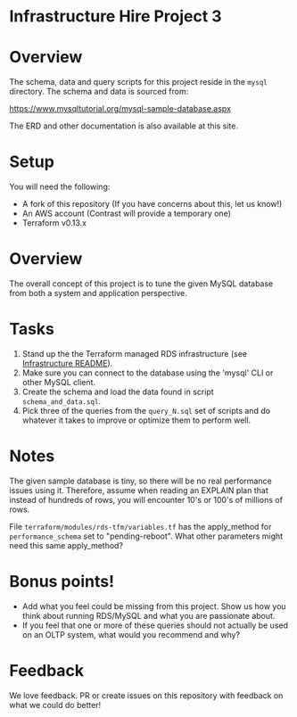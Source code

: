 # Infrastructure Hire Project 3

# Overview

The schema, data and query scripts for this project reside in the `mysql` directory.  The schema and data is sourced from:

https://www.mysqltutorial.org/mysql-sample-database.aspx

The ERD and other documentation is also available at this site.

# Setup

You will need the following:

* A fork of this repository (If you have concerns about this, let us know!)
* An AWS account (Contrast will provide a temporary one)
* Terraform v0.13.x

# Overview

The overall concept of this project is to tune the given MySQL database from both a system and application perspective.

# Tasks

1. Stand up the the Terraform managed RDS infrastructure (see [Infrastructure README](./terraform/envs/production/README.md)).
1. Make sure you can connect to the database using the 'mysql' CLI or other MySQL client.
1. Create the schema and load the data found in script `schema_and_data.sql`.
1. Pick three of the queries from the `query_N.sql` set of scripts and do whatever it takes to improve or optimize them to perform well.

# Notes

The given sample database is tiny, so there will be no real performance issues using it.  Therefore, assume when reading an EXPLAIN plan that instead of hundreds of rows, you will encounter 10's or 100's of millions of rows.

File `terraform/modules/rds-tfm/variables.tf` has the apply_method for `performance_schema` set to "pending-reboot". What other parameters might need this same apply_method?

# Bonus points!

- Add what you feel could be missing from this project. Show us how you think about running RDS/MySQL and what you are passionate about.
- If you feel that one or more of these queries should not actually be used on an OLTP system, what would you recommend and why?

# Feedback

We love feedback. PR or create issues on this repository with feedback on what we could do better!

